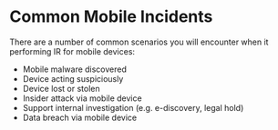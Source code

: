# Common Mobile Incidents
There are a number of common scenarios you will encounter when it performing IR for mobile devices:

* Mobile malware discovered
* Device acting suspiciously
* Device lost or stolen
* Insider attack via mobile device
* Support internal investigation (e.g. e-discovery, legal hold) 
* Data breach via mobile device


